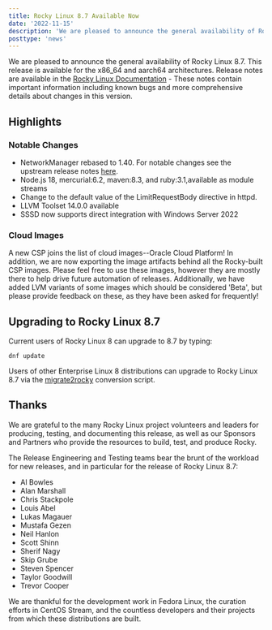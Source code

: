```yaml
---
title: Rocky Linux 8.7 Available Now
date: '2022-11-15'
description: 'We are pleased to announce the general availability of Rocky Linux 8.7. Read to learn more!'
posttype: 'news'
---
```


We are pleased to announce the general availability of Rocky Linux 8.7. This
release is available for the x86_64 and aarch64 architectures. Release notes
are available in the [Rocky Linux Documentation](https://docs.rockylinux.org/release_notes/8_7) - These notes contain important
information including known bugs and more comprehensive details about changes
in this version.

## Highlights

### Notable Changes

- NetworkManager rebased to 1.40. For notable changes see the upstream release
  notes [here](https://github.com/NetworkManager/NetworkManager/blob/nm-1-40/NEWS).
- Node.js 18, mercurial:6.2, maven:8.3, and ruby:3.1,available as module streams
- Change to the default value of the LimitRequestBody directive in httpd.
- LLVM Toolset 14.0.0 available
- SSSD now supports direct integration with Windows Server 2022

### Cloud Images

A new CSP joins the list of cloud images--Oracle Cloud Platform! In addition,
we are now exporting the image artifacts behind all the Rocky-built CSP images.
Please feel free to use these images, however they are mostly there to help
drive future automation of releases. Additionally, we have added LVM variants
of some images which should be considered 'Beta', but please provide feedback
on these, as they have been asked for frequently!

## Upgrading to Rocky Linux 8.7

Current users of Rocky Linux 8 can upgrade to 8.7 by typing:

```
dnf update
```

Users of other Enterprise Linux 8 distributions can upgrade to Rocky Linux 8.7
via the [migrate2rocky](https://github.com/rocky-linux/rocky-tools/tree/main/migrate2rocky) conversion script.

## Thanks

We are grateful to the many Rocky Linux project volunteers and leaders for
producing, testing, and documenting this release, as well as our Sponsors and
Partners who provide the resources to build, test, and produce Rocky.

The Release Engineering and Testing teams bear the brunt of the workload for
new releases, and in particular for the release of Rocky Linux 8.7:

- Al Bowles
- Alan Marshall
- Chris Stackpole
- Louis Abel
- Lukas Magauer
- Mustafa Gezen
- Neil Hanlon
- Scott Shinn
- Sherif Nagy
- Skip Grube
- Steven Spencer
- Taylor Goodwill
- Trevor Cooper

We are thankful for the development work in Fedora Linux, the curation efforts
in CentOS Stream, and the countless developers and their projects from which
these distributions are built.
